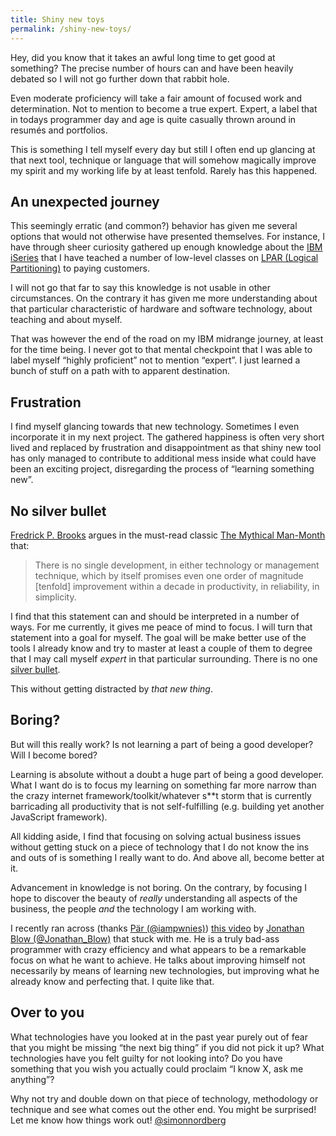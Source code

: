 ```yaml
---
title: Shiny new toys
permalink: /shiny-new-toys/
---
```

Hey, did you know that it takes an awful long time to get good at something? The precise number of hours can and have been heavily debated so I will not go further down that rabbit hole.

Even moderate proficiency will take a fair amount of focused work and determination. Not to mention to become a true expert. Expert, a label that in todays programmer day and age is quite casually thrown around in resumés and portfolios.

This is something I tell myself every day but still I often end up glancing at that next tool, technique or language that will somehow magically improve my spirit and my working life by at least tenfold. Rarely has this happened.

## An unexpected journey

This seemingly erratic (and common?) behavior has given me several options that would not otherwise have presented themselves. For instance, I have through sheer curiosity gathered up enough knowledge about the [IBM iSeries](http://en.wikipedia.org/wiki/IBM_System_i) that I have teached a number of low-level classes on [LPAR (Logical Partitioning)](http://en.wikipedia.org/wiki/Logical_partition_(virtual_computing_platform)) to paying customers.

I will not go that far to say this knowledge is not usable in other circumstances. On the contrary it has given me more understanding about that particular characteristic of hardware and software technology, about teaching and about myself.

That was however the end of the road on my IBM midrange journey, at least for the time being. I never got to that mental checkpoint that I was able to label myself &#8220;highly proficient&#8221; not to mention &#8220;expert&#8221;. I just learned a bunch of stuff on a path with to apparent destination.

## Frustration

I find myself glancing towards that new technology. Sometimes I even incorporate it in my next project. The gathered happiness is often very short lived and replaced by frustration and disappointment as that shiny new tool has only managed to contribute to additional mess inside what could have been an exciting project, disregarding the process of &#8220;learning something new&#8221;.

## No silver bullet

[Fredrick P. Brooks](http://en.wikipedia.org/wiki/Fred_Brooks) argues in the must-read classic [The Mythical Man-Month](http://www.amazon.com/The-Mythical-Man-Month-Engineering-Anniversary-ebook/dp/B000OZ0N6M) that:

> There is no single development, in either technology or management technique, which by itself promises even one order of magnitude [tenfold] improvement within a decade in productivity, in reliability, in simplicity.
    

I find that this statement can and should be interpreted in a number of ways. For me currently, it gives me peace of mind to focus. I will turn that statement into a goal for myself. The goal will be make better use of the tools I already know and try to master at least a couple of them to degree that I may call myself _expert_ in that particular surrounding. There is no one [silver bullet](http://en.wikipedia.org/wiki/Silver_bullet).

This without getting distracted by _that new thing_.

## Boring?

But will this really work? Is not learning a part of being a good developer? Will I become bored?

Learning is absolute without a doubt a huge part of being a good developer. What I want do is to focus my learning on something far more narrow than the crazy internet framework/toolkit/whatever s**t storm that is currently barricading all productivity that is not self-fulfilling (e.g. building yet another JavaScript framework).

All kidding aside, I find that focusing on solving actual business issues without getting stuck on a piece of technology that I do not know the ins and outs of is something I really want to do. And above all, become better at it.

Advancement in knowledge is not boring. On the contrary, by focusing I hope to discover the beauty of _really_ understanding all aspects of the business, the people _and_ the technology I am working with.

I recently ran across (thanks [Pär (@iampwnies)](https://twitter.com/iampwnies)) [this video](https://youtu.be/JjDsP5n2kSM) by [Jonathan Blow (@Jonathan_Blow)](https://twitter.com/jonathan_blow) that stuck with me. He is a truly bad-ass programmer with crazy efficiency and what appears to be a remarkable focus on what he want to achieve. He talks about improving himself not necessarily by means of learning new technologies, but improving what he already know and perfecting that. I quite like that.

## Over to you

What technologies have you looked at in the past year purely out of fear that you might be missing &#8220;the next big thing&#8221; if you did not pick it up? What technologies have you felt guilty for not looking into? Do you have something that you wish you actually could proclaim &#8220;I know X, ask me anything&#8221;?

Why not try and double down on that piece of technology, methodology or technique and see what comes out the other end. You might be surprised! Let me know how things work out! [@simonnordberg](https://twitter.com/simonnordberg)
